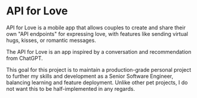 # API for Love

API for Love is a mobile app that allows couples to create and share their own "API endpoints" for expressing love, with features like sending virtual hugs, kisses, or romantic messages.

The API for Love is an app inspired by a conversation and recommendation from ChatGPT.

This goal for this project is to maintain a production-grade personal project to further my skills and development as a Senior Software Engineer, balancing learning and feature deployment. Unlike other pet projects, I do not want this to be half-implemented in any regards.